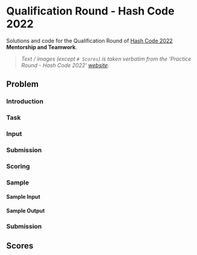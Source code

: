 # Qualification Round - Hash Code 2022

Solutions and code for the Qualification Round of [Hash Code 2022](https://codingcompetitions.withgoogle.com/hashcode) **Mentorship and Teamwork**.  
> _Text / images (except `# Scores`) is taken verbatim from the 'Practice Round - Hash Code 2022' [website](https://codingcompetitions.withgoogle.com/hashcode/round/00000000008f5ca9/00000000008f6f33)._

## Problem

### Introduction

### Task

### Input

### Submission

### Scoring

### Sample

#### Sample Input

#### Sample Output

### Submission

## Scores
